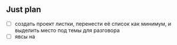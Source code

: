 ## Just plan
- [ ] создать проект листки, перенести её список как минимум, и выделить место под темы для разговора
- [ ] явсы на
